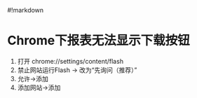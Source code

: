 #!markdown

# Chrome下报表无法显示下载按钮
1. 打开 chrome://settings/content/flash
2. 禁止网站运行Flash -> 改为“先询问（推荐）”
3. 允许->添加
4. 添加网站->添加
